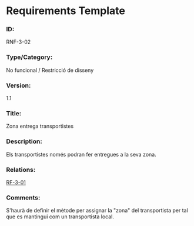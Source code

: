 # Requirements Template

### ID:
RNF-3-02

### Type/Category:
No funcional / Restricció de disseny

### Version:
1.1

### Title:
Zona entrega transportistes

### Description:
Els transportistes només podran fer entregues a la seva zona.

### Relations:
[RF-3-01](./RF-3-01.md)

### Comments:
S'haurà de definir el mètode per assignar la "zona" del transportista per tal que es mantingui com un transportista local.
